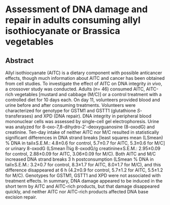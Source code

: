 # Assessment of DNA damage and repair in adults consuming allyl isothiocyanate or Brassica vegetables

## Abstract

Allyl isothiocyanate (AITC) is a dietary component with possible anticancer effects, though much information about AITC and cancer has been obtained from cell studies. To investigate the effect of AITC on DNA integrity _in vivo_, a crossover study was conducted. Adults (_n_= 46) consumed AITC, AITC-rich vegetables [mustard and cabbage (M/C)] or a control treatment with a controlled diet for 10 days each. On day 11, volunteers provided blood and urine before and after consuming treatments. Volunteers were characterized for genotype for GSTM1 and GSTT1 (glutathione _S_-transferases) and XPD (DNA repair). DNA integrity in peripheral blood mononuclear cells was assessed by single-cell gel electrophoresis. Urine was analyzed for 8-oxo-7,8-dihydro-2'-deoxyguanosine (8-oxodG) and creatinine. Ten-day intake of neither AITC nor M/C resulted in statistically significant differences in DNA strand breaks [least squares mean (LSmean) % DNA in tail±S.E.M.: 4.8±0.6 for control, 5.7±0.7 for AITC, 5.3±0.6 for M/C] or urinary 8-oxodG (LSmean Î¼g 8-oxodG/g creatinine±S.E.M.: 2.95±0.09 for control, 2.88±0.09 for AITC, 3.06±0.09 for M/C). Both AITC and M/C increased DNA strand breaks 3 h postconsumption (LSmean % DNA in tail±S.E.M.: 3.2±0.7 for control, 8.3±1.7 for AITC, 8.0±1.7 for M/C), and this difference disappeared at 6 h (4.2±0.9 for control, 5.7±1.2 for AITC, 5.5±1.2 for M/C). Genotypes for GSTM1, GSTT1 and XPD were not associated with treatment effects. In summary, DNA damage appeared to be induced in the short term by AITC and AITC-rich products, but that damage disappeared quickly, and neither AITC nor AITC-rich products affected DNA base excision repair.